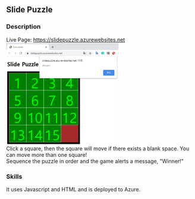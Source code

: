 ## Slide Puzzle

### Description
Live Page: <a href="https://slidepuzzle.azurewebsites.net" target="_blank"> https://slidepuzzle.azurewebsites.net </a>
<br />
<img src="winner.PNG" alt="Winner alert image" width="60%" height="60%"/>
<br />
Click a square, then the square will move if there exists a blank space. You can move more than one square! 
<br />
Sequence the puzzle in order and the game alerts a message, "Winner!"


### Skills
It uses Javascript and HTML and is deployed to Azure.
